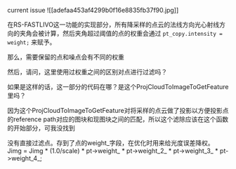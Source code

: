 current issue
![[adefaa453af4299b0f16e8835fb37f90.jpg]]

在RS-FASTLIVO这一功能的实现部分，所有降采样的点云的法线方向光心射线方向的夹角会被计算，然后夹角超过阈值的点的权重会通过 `pt_copy.intensity = weight;` 来赋予。

那么，需要保留的点和噪点会有不同的权重

然后，请问，这里使用过权重之间的区别对点进行过滤吗？

如果是这样的话，这一部分的代码在哪？是这个ProjCloudToImageToGetFeature 里吗？

因为这个ProjCloudToImageToGetFeature对将采样的点云做了投影以方便投影点的reference path对应的图块和现图块之间的匹配，所以这个滤除应该在这个函数的开始部分，可我没找到



没有直接过滤点。存到了点的weight_字段，在优化时用来给光度误差降权。
Jimg = Jimg * (1.0/scale) * pt->weight_ * pt->weight_2_ * pt->weight_3_ * pt->weight_4_;
